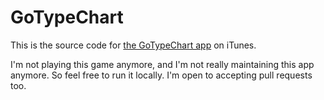 # GoTypeChart

This is the source code for [the GoTypeChart app](https://itunes.apple.com/us/app/gotypechart/id1142066031?mt=8) on iTunes. 

I'm not playing this game anymore, and I'm not really maintaining this app anymore. So feel free to run it locally. I'm open to accepting pull requests too.

